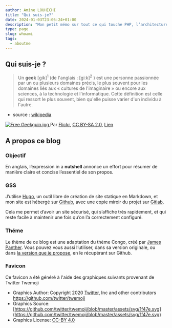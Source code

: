 ```yaml
---
author: Amine LOUHICHI
title: "Qui suis-je?"
date: 2024-01-03T23:05:24+01:00
description: "Mon petit mémo sur tout ce qui touche PHP, l’architecture applicative et l’administration système GNU/Linux 🐧"
type: page
slug: whoami️
tags:
  - aboutme
---
```


## Qui suis-je ?

> Un **geek** [ɡik]<sup>1</sup> (de l'anglais : [ɡiːk]<sup>2</sup> ) est une personne passionnée par un ou plusieurs
domaines précis, le plus souvent pour les domaines liés aux « cultures de l'imaginaire » ou encore aux sciences, à la
 technologie et l'informatique.
Cette définition est celle qui ressort le plus souvent, bien qu'elle puisse varier d'un individu à l'autre.
- source : [wikipedia](https://fr.wikipedia.org/wiki/Geek)

<p class="text-center">
<a href="https://commons.wikimedia.org/wiki/File:Free_Geekguin.jpg#/media/Fichier:Free_Geekguin.jpg">
    <img src="https://upload.wikimedia.org/wikipedia/commons/b/b1/Free_Geekguin.jpg" alt="Free Geekguin.jpg">
</a>
Par <a rel="nofollow" class="external text" href="https://www.flickr.com/photos/56205607@N00">
 <a rel="nofollow" class="external text" href="https://www.flickr.com/photos/56205607@N00/1804210839"> Flickr</a>,
<a href="https://creativecommons.org/licenses/by-sa/2.0" title="Creative Commons Attribution-Share Alike 2.0">CC BY-SA 2.0</a>,
<a href="https://commons.wikimedia.org/w/index.php?curid=3178664">Lien</a>
</p>


## A propos ce blog

### Objectif

En anglais, l’expression in a **nutshell** annonce un effort pour résumer de manière claire et concise l’essentiel de son propos.

### GSS
J’utilise [Hugo](https://gohugo.io/), un outil libre de création de site statique en Markdown, et mon site est
hébergé sur [Github](https://github.com), avec une copie miroir du projet sur [Gitlab](https://gitlab.com/aminelch/amine.io).

Cela me permet d’avoir un site sécurisé, qui s’affiche très rapidement, et qui reste facile à maintenir une fois
qu’on l’a correctement configuré.

### Théme
Le thème de ce blog est une adaptation du thème Congo, créé par [James Panther](https://jamespanther.com/). Vous pouvez vous aussi l’utiliser, dans
 sa version originale, ou dans [la version que je propose](https://gihub.com/aminelch/aminelch.github.io), en le
 récupérant sur Github.

### Favicon

Ce favicon a été généré à l'aide des graphiques suivants provenant de Twitter Twemoji

- Graphics Author: Copyright 2020 [Twitter](https://github.com/twitter/twemoji/blob/master/LICENSE), Inc and other contributors https://github.com/twitter/twemoji
- Graphics Source: [https://github.com/twitter/twemoji/blob/master/assets/svg/1f47e.svg](https://github.com/twitter/twemoji/blob/master/assets/svg/1f47e.svg)
- Graphics License: [CC-BY 4.0](https://creativecommons.org/licenses/by/4.0/)
